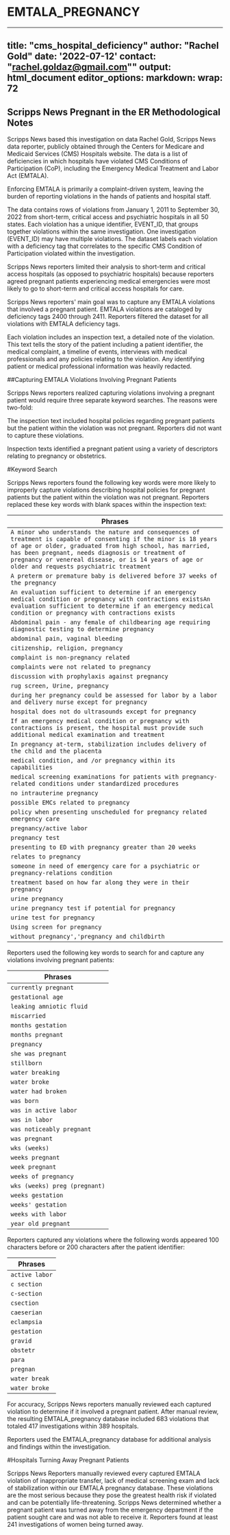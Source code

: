 # EMTALA_PREGNANCY

---
title: "cms_hospital_deficiency"
author: "Rachel Gold"
date: '2022-07-12'
contact: "rachel.goldaz@gmail.com""
output: html_document
editor_options: 
  markdown: 
    wrap: 72
---

## Scripps News Pregnant in the ER Methodological Notes

Scripps News based this investigation on data Rachel Gold, Scripps News data reporter, publicly obtained through the Centers for Medicare and Medicaid Services (CMS) Hospitals website. The data is a list of deficiencies in which hospitals have violated CMS Conditions of Participation (CoP), including the Emergency Medical Treatment and Labor Act (EMTALA).

Enforcing EMTALA is primarily a complaint-driven system, leaving the burden of reporting violations in the hands of patients and hospital staff. 

The data contains rows of violations from January 1, 2011 to September 30, 2022 from short-term, critical access and psychiatric hospitals in all 50 states. Each violation has a unique identifier, EVENT_ID, that groups together violations within the same investigation. One investigation (EVENT_ID) may have multiple violations. The dataset labels each violation with a deficiency tag that correlates to the specific CMS Condition of Participation violated within the investigation.

Scripps News reporters limited their analysis to short-term and critical access hospitals (as opposed to psychiatric hospitals) because reporters agreed pregnant patients experiencing medical emergencies were most likely to go to short-term and critical access hospitals for care.

Scripps News reporters' main goal was to capture any EMTALA violations that involved a pregnant patient. EMTALA violations are cataloged by deficiency tags 2400 through 2411. Reporters filtered the dataset for all violations with EMTALA deficiency tags.

Each violation includes an inspection text, a detailed note of the violation. This text tells the story of the patient including a patient identifier, the medical complaint, a timeline of events, interviews with medical professionals and any policies relating to the violation. Any identifying patient or medical professional information was heavily redacted.

##Capturing EMTALA Violations Involving Pregnant Patients

Scripps News reporters realized capturing violations involving a pregnant patient would require three separate keyword searches. The reasons were two-fold:

The inspection text included hospital policies regarding pregnant patients but the patient within the violation was not pregnant. Reporters did not want to capture these violations.

Inspection texts identified a pregnant patient using a variety of descriptors relating to pregnancy or obstetrics.

#Keyword Search

Scripps News reporters found the following key words were more likely to improperly capture violations describing hospital policies for pregnant patients but the patient within the violation was not pregnant. Reporters replaced these key words with blank spaces within the inspection text:

| Phrases                                                                                                                                                                                                                                                                                                                            |
|------------------------------------------------------------------------|
| `A minor who understands the nature and consequences of treatment is capable of consenting if the minor is 18 years of age or older, graduated from high school, has married, has been pregnant, needs diagnosis or treatment of pregnancy or venereal disease, or is 14 years of age or older and requests psychiatric treatment` |
| `A preterm or premature baby is delivered before 37 weeks of the pregnancy`                                                                                                                                                                                                                                                        |
| `An evaluation sufficient to determine if an emergency medical condition or pregnancy with contractions existsAn evaluation sufficient to determine if an emergency medical condition or pregnancy with contractions exists`                                                                                                       |
| `Abdominal pain - any female of childbearing age requiring diagnostic testing to determine pregnancy`                                                                                                                                                                                                                              |
| `abdominal pain, vaginal bleeding`                                                                                                                                                                                                                                                                                                 |
| `citizenship, religion, pregnancy`                                                                                                                                                                                                                                                                                                 |
| `complaint is non-pregnancy related`                                                                                                                                                                                                                                                                                               |
| `complaints were not related to pregnancy`                                                                                                                                                                                                                                                                                         |
| `discussion with prophylaxis against pregnancy`                                                                                                                                                                                                                                                                                    |
| `rug screen, Urine, pregnancy`                                                                                                                                                                                                                                                                                                     |
| `during her pregnancy could be assessed for labor by a labor and delivery nurse except for pregnancy`                                                                                                                                                                                                                              |
| `hospital does not do ultrasounds except for pregnancy`                                                                                                                                                                                                                                                                            |
| `If an emergency medical condition or pregnancy with contractions is present, the hospital must provide such additional medical examination and treatment`                                                                                                                                                                         |
| `In pregnancy at-term, stabilization includes delivery of the child and the placenta`                                                                                                                                                                                                                                              |
| `medical condition, and /or pregnancy within its capabilities`                                                                                                                                                                                                                                                                     |
| `medical screening examinations for patients with pregnancy-related conditions under standardized procedures`                                                                                                                                                                                                                      |
| `no intrauterine pregnancy`                                                                                                                                                                                                                                                                                                        |
| `possible EMCs related to pregnancy`                                                                                                                                                                                                                                                                                               |
| `policy when presenting unscheduled for pregnancy related emergency care`                                                                                                                                                                                                                                                          |
| `pregnancy/active labor`                                                                                                                                                                                                                                                                                                           |
| `pregnancy test`                                                                                                                                                                                                                                                                                                                   |
| `presenting to ED with pregnancy greater than 20 weeks`                                                                                                                                                                                                                                                                            |
| `relates to pregnancy`                                                                                                                                                                                                                                                                                                             |
| `someone in need of emergency care for a psychiatric or pregnancy-relations condition`                                                                                                                                                                                                                                             |
| `treatment based on how far along they were in their pregnancy`                                                                                                                                                                                                                                                                    |
| `urine pregnancy`                                                                                                                                                                                                                                                                                                                  |
| `urine pregnancy test if potential for pregnancy`                                                                                                                                                                                                                                                                                  |
| `urine test for pregnancy`                                                                                                                                                                                                                                                                                                         |
| `Using screen for pregnancy`                                                                                                                                                                                                                                                                                                       |
| `without pregnancy','pregnancy and childbirth`                                                                                                                                                                                                                                                                                     |

Reporters used the following key words to search for and capture any violations involving pregnant patients:

| Phrases                       |
|-------------------------------|
| `currently pregnant`          |
| `gestational age`             |
| `leaking amniotic fluid`      |
| `miscarried`                  |
| `months gestation`            |
| `months pregnant`             |
| `pregnancy`                   |
| `she was pregnant`            |
| `stillborn`                   |
| `water breaking`              |
| `water broke`                 |
| `water had broken`            |
| `was born`                    |
| `was in active labor`         |
| `was in labor`                |
| `was noticeably pregnant`     |
| `was pregnant`                |
| `wks (weeks)`                 |
| `weeks pregnant`              |
| `week pregnant`               |
| `weeks of pregnancy`          |
| `wks (weeks) preg (pregnant)` |
| `weeks gestation`             |
| `weeks' gestation`            |
| `weeks with labor`            |
| `year old pregnant`           |

Reporters captured any violations where the following words appeared 100 characters before or 200 characters after the patient identifier:

| Phrases        |
|----------------|
| `active labor` |
| `c section`    |
| `c-section`    |
| `csection`     |
| `caeserian`    |
| `eclampsia`    |
| `gestation`    |
| `gravid`       |
| `obstetr`      |
| `para`         |
| `pregnan`      |
| `water break`  |
| `water broke`  |

For accuracy, Scripps News reporters manually reviewed each captured violation to determine if it involved a pregnant patient. After manual review, the resulting EMTALA_pregnancy database included 683 violations that totaled 417 investigations within 389 hospitals.

Reporters used the EMTALA_pregnancy database for additional analysis and findings within the investigation.

#Hospitals Turning Away Pregnant Patients

Scripps News Reporters manually reviewed every captured EMTALA violation of inappropriate transfer, lack of medical screening exam and lack of stabilization within our EMTALA pregnancy database. These violations are the most serious because they pose the greatest health risk if violated and can be potentially life-threatening. Scripps News determined whether a pregnant patient was turned away from the emergency department if the patient sought care and was not able to receive it. Reporters found at least 241 investigations of women being turned away.
